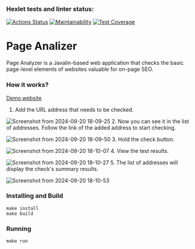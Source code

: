 ### Hexlet tests and linter status:
[![Actions Status](https://github.com/DmitryVerchenko/java-project-72/actions/workflows/hexlet-check.yml/badge.svg)](https://github.com/DmitryVerchenko/java-project-72/actions)
[![Maintainability](https://api.codeclimate.com/v1/badges/6ee3c8c47abfe82a7ec4/maintainability)](https://codeclimate.com/github/DmitryVerchenko/java-project-72/maintainability)
[![Test Coverage](https://api.codeclimate.com/v1/badges/6ee3c8c47abfe82a7ec4/test_coverage)](https://codeclimate.com/github/DmitryVerchenko/java-project-72/test_coverage)
# Page Analizer
Page Analyzer is a Javalin-based web application that checks the basic page-level elements of websites valuable for on-page SEO.

### How it works?
[Demo website](https://page-analizer-aqqv.onrender.com)

1. Add the URL address that needs to be checked.

![Screenshot from 2024-09-20 18-09-25](https://github.com/user-attachments/assets/3114ce81-e6ff-4d05-be07-1dcf99f3e62d)
2. Now you can see it in the list of addresses. Follow the link of the added address to start checking.

![Screenshot from 2024-09-20 18-09-50](https://github.com/user-attachments/assets/f92b6024-b60c-4eaf-9286-b61aba620b34)
3. Hold the check button.

![Screenshot from 2024-09-20 18-10-07](https://github.com/user-attachments/assets/2614b811-139d-4e76-9235-2cabeafb2e43)
4. View the test results.

![Screenshot from 2024-09-20 18-10-27](https://github.com/user-attachments/assets/41810a5a-016d-42f1-b7a9-7054be7fc05f)
5. The list of addresses will display the check's summary results.

![Screenshot from 2024-09-20 18-10-53](https://github.com/user-attachments/assets/8e814b05-a238-44c1-b27a-d914ddefe7f8)

### Installing and Build
```
make install
make build
```
### Running
```
make run
```
